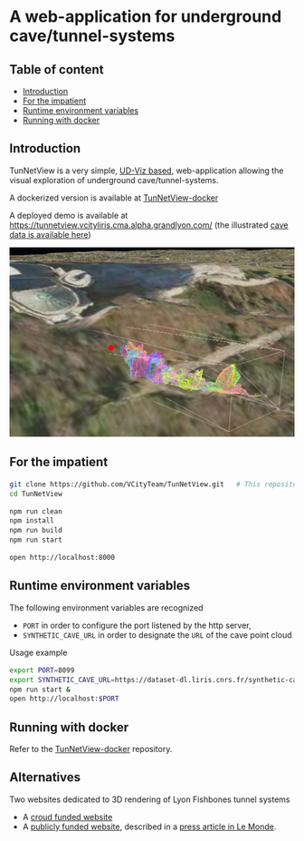 # A web-application for underground cave/tunnel-systems<!-- omit from toc -->

## Table of content<!-- omit from toc -->

- [Introduction](#introduction)
- [For the impatient](#for-the-impatient)
- [Runtime environment variables](#runtime-environment-variables)
- [Running with docker](#running-with-docker)

## Introduction

TunNetView is a very simple, [UD-Viz based](https://github.com/VCityTeam/UD-Viz), web-application allowing the visual exploration of underground cave/tunnel-systems.

A dockerized version is available at
[TunNetView-docker](https://github.com/VCityTeam/TunNetView-docker)

A deployed demo is available at
https://tunnetview.vcityliris.cma.alpha.grandlyon.com/ (the illustrated
[cave data is available here](https://dataset-dl.liris.cnrs.fr/elaphes-cave/))

![screenshot](Doc/landing_page_screenshot.png)

## For the impatient

```bash
git clone https://github.com/VCityTeam/TunNetView.git   # This repository
cd TunNetView
```

```bash
npm run clean
npm install
npm run build
npm run start
```

```bash
open http://localhost:8000
```

## Runtime environment variables

The following environment variables are recognized

- `PORT` in order to configure the port listened by the http server,
- `SYNTHETIC_CAVE_URL` in order to designate the `URL` of the cave point cloud

Usage example

```bash
export PORT=8099
export SYNTHETIC_CAVE_URL=https://dataset-dl.liris.cnrs.fr/synthetic-cave-and-tunnel-systems/Cave/cave_sub_1_grid_size_x_1_grid_size_y_1_point_cloud-3dtiles/tileset-translated-to-lyon-cathedral.json
npm run start &
open http://localhost:$PORT
```

## Running with docker

Refer to the [TunNetView-docker](https://github.com/VCityTeam/TunNetView-docker) repository.

## Alternatives

Two websites dedicated to 3D rendering of Lyon Fishbones tunnel systems

- A [croud funded website](https://aretesdepoisson.org/)
- A [publicly funded website](https://aretesdepoisson.lyon.fr/), described in a [press article in Le Monde](https://www.lemonde.fr/m-le-mag/article/2024/09/27/a-lyon-d-antiques-aretes-de-poisson-a-visiter-en-mode-virtuel_6337001_4500055.html).
